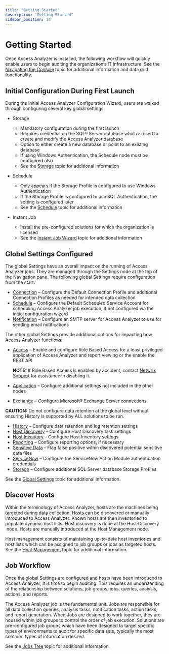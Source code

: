 ```yaml
---
title: "Getting Started"
description: "Getting Started"
sidebar_position: 10
---
```


# Getting Started

Once Access Analyzer is installed, the following workflow will quickly enable users to begin
auditing the organization’s IT infrastructure. See the
[Navigating the Console](/docs/accessanalyzer/12.0/admin/navigate/overview.md) topic for additional information and data grid
functionality.

## Initial Configuration During First Launch

During the initial Access Analyzer Configuration Wizard, users are walked through configuring
several key global settings:

- Storage

    - Mandatory configuration during the first launch
    - Requires credential on the SQL® Server database which is used to create and modify the Access
      Analyzer database
    - Option to either create a new database or point to an existing database
    - If using Windows Authentication, the Schedule node must be configured also
    - See the [Storage](/docs/accessanalyzer/12.0/admin/settings/storage/overview.md) topic for additional information

- Schedule

    - Only appears if the Storage Profile is configured to use Windows Authentication
    - If the Storage Profile is configured to use SQL Authentication, the setting is configured
      later
    - See the [Schedule](/docs/accessanalyzer/12.0/admin/settings/schedule.md) topic for additional information

- Instant Job

    - Install the pre-configured solutions for which the organization is licensed
    - See the [Instant Job Wizard](/docs/accessanalyzer/12.0/admin/jobs/instantjobs/overview.md) topic for additional
      information

## Global Settings Configured

The global Settings have an overall impact on the running of Access Analyzer jobs. They are managed
through the Settings node at the top of the Navigation pane. The following global Settings require
configuration from the start:

- [Connection](/docs/accessanalyzer/12.0/admin/settings/connection/overview.md) – Configure the Default Connection Profile and
  additional Connection Profiles as needed for intended data collection
- [Schedule](/docs/accessanalyzer/12.0/admin/settings/schedule.md) – Configure the Default Scheduled Service Account for
  scheduling Access Analyzer job execution, if not configured via the initial configuration wizard
- [Notification](/docs/accessanalyzer/12.0/admin/settings/notification.md) – Configure an SMTP server for Access Analyzer to
  use for sending email notifications

The other global Settings provide additional options for impacting how Access Analyzer functions:

- [Access](/docs/accessanalyzer/12.0/admin/settings/access/overview.md) – Enable and configure Role Based Access for a least
  privileged application of Access Analyzer and report viewing or the enable the REST API

    **NOTE:** If Role Based Access is enabled by accident, contact
    [Netwrix Support](https://www.netwrix.com/support.html) for assistance in disabling it.

- [Application](/docs/accessanalyzer/12.0/admin/settings/application/overview.md) – Configure additional settings not included
  in the other nodes
- [Exchange](/docs/accessanalyzer/12.0/admin/settings/exchange.md) – Configure Microsoft® Exchange Server connections

**CAUTION:** Do not configure data retention at the global level without ensuring History is
supported by ALL solutions to be run.

- [History](/docs/accessanalyzer/12.0/admin/settings/history.md) – Configure data retention and log retention settings
- [Host Discovery](/docs/accessanalyzer/12.0/admin/settings/hostdiscovery.md) – Configure Host Discovery task settings
- [Host Inventory](/docs/accessanalyzer/12.0/admin/settings/hostinventory.md) – Configure Host Inventory settings
- [Reporting](/docs/accessanalyzer/12.0/admin/settings/reporting.md) – Configure reporting options, if necessary
- [Sensitive Data](/docs/accessanalyzer/12.0/admin/settings/sensitivedata/overview.md) – Flag false positive within discovered
  potential sensitive data files
- [ServiceNow](/docs/accessanalyzer/12.0/admin/settings/servicenow.md) – Configure the ServiceNow Action Module authentication
  credentials
- [Storage](/docs/accessanalyzer/12.0/admin/settings/storage/overview.md) – Configure additional SQL Server database Storage
  Profiles

See the [Global Settings](/docs/accessanalyzer/12.0/admin/settings/overview.md) topic for additional information.

## Discover Hosts

Within the terminology of Access Analyzer, hosts are the machines being targeted during data
collection. Hosts can be discovered or manually introduced to Access Analyzer. Known hosts are then
inventoried to populate dynamic host lists. Host discovery is done at the Host Discovery  node.
Hosts are manually introduced at the Host Management node.

Host management consists of maintaining up-to-date host inventories and host lists which can be
assigned to job groups or jobs as targeted hosts. See the
[Host Management](/docs/accessanalyzer/12.0/admin/hostmanagement/overview.md) topic for additional information.

## Job Workflow

Once the global Settings are configured and hosts have been introduced to Access Analyzer, it is
time to begin auditing. This requires an understanding of the relationship between solutions, job
groups, jobs, queries, analysis, actions, and reports.

The Access Analyzer job is the fundamental unit. Jobs are responsible for all data collection
queries, analysis tasks, notification tasks, action tasks, and report generation. When Jobs are
designed to work together, they are housed within job groups to control the order of job execution.
Solutions are pre-configured job groups which have been designed to target specific types of
environments to audit for specific data sets, typically the most common types of information
desired.

See the [Jobs Tree](/docs/accessanalyzer/12.0/admin/jobs/overview.md) topic for additional information.
